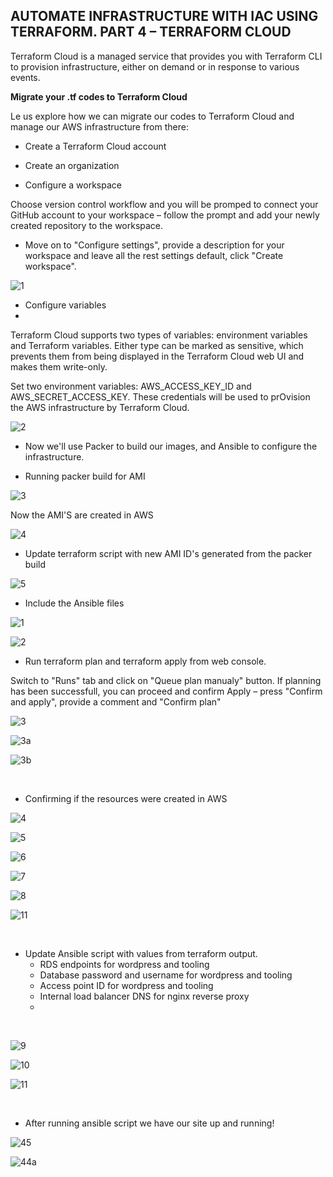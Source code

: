 ## AUTOMATE INFRASTRUCTURE WITH IAC USING TERRAFORM. PART 4 – TERRAFORM CLOUD


Terraform Cloud is a managed service that provides you with Terraform CLI to provision infrastructure, either on demand or in response to various events.

**Migrate your .tf codes to Terraform Cloud**

Le us explore how we can migrate our codes to Terraform Cloud and manage our AWS infrastructure from there:

- Create a Terraform Cloud account

- Create an organization


- Configure a workspace

Choose version control workflow and you will be promped to connect your GitHub account to your workspace – follow the prompt and add your newly created repository to the workspace.


- Move on to "Configure settings", provide a description for your workspace and leave all the rest settings default, click "Create workspace".

![1](https://user-images.githubusercontent.com/93729559/174335347-8d74bdbf-d7e7-4616-a230-21ead4dc9dcc.png)



- Configure variables
- 
Terraform Cloud supports two types of variables: environment variables and Terraform variables. Either type can be marked as sensitive, which prevents them from being displayed in the Terraform Cloud web UI and makes them write-only.

Set two environment variables: AWS_ACCESS_KEY_ID and AWS_SECRET_ACCESS_KEY. These credentials will be used to prOvision the AWS infrastructure by Terraform Cloud.


![2](https://user-images.githubusercontent.com/93729559/174335350-885172b0-cfe4-4e88-9a99-596546d8c3de.png)


- Now we'll use Packer to build our images, and Ansible to configure the infrastructure.

- Running packer build for AMI

![3](https://user-images.githubusercontent.com/93729559/174338031-479c5ca5-6ee1-4c5f-bd98-529a7c160b0a.png)


Now the AMI'S are created in AWS

![4](https://user-images.githubusercontent.com/93729559/174338039-6e429ee6-af0f-49ed-8507-8b187d7fe227.png)


- Update terraform script with new AMI ID's generated from the packer build

![5](https://user-images.githubusercontent.com/93729559/174339743-f96cc1eb-e26b-4c15-86f1-c5a33e5686e2.png)


- Include the Ansible files

![1](https://user-images.githubusercontent.com/93729559/174595414-b8ee85fa-29f9-43d2-9b0e-b8b65f347881.png)

![2](https://user-images.githubusercontent.com/93729559/174595428-bff50bcc-4b3f-4927-8da8-24a9e9abcd8f.png)


- Run terraform plan and terraform apply from web console.

Switch to "Runs" tab and click on "Queue plan manualy" button. If planning has been successfull, you can proceed and confirm Apply – press "Confirm and apply", provide a comment and "Confirm plan"

![3](https://user-images.githubusercontent.com/93729559/174603309-2b6f1994-da4f-403a-92d7-872667f436bd.png)

![3a](https://user-images.githubusercontent.com/93729559/174603317-e3fecdcd-433b-4e59-8864-5c02b73d3fc0.png)

![3b](https://user-images.githubusercontent.com/93729559/174603318-2a2d597f-45fb-40a1-8142-d73ba5934191.png)

<br>

- Confirming if the resources were created in AWS

![4](https://user-images.githubusercontent.com/93729559/174606446-945c477d-b7e8-44e5-bd8c-00b4d226266f.png)

![5](https://user-images.githubusercontent.com/93729559/174606461-76facc34-29fe-42ae-bd39-c746cc6c16b9.png)

![6](https://user-images.githubusercontent.com/93729559/174606468-661c29c6-fc49-4e61-84c2-e2eb845e921a.png)

![7](https://user-images.githubusercontent.com/93729559/174606475-271fd472-2eda-47b2-8147-0c7aa31592a6.png)

![8](https://user-images.githubusercontent.com/93729559/174609147-f3535b79-7c91-499f-aa94-65aca34f842e.png)

![11](https://user-images.githubusercontent.com/93729559/174619327-09d0e35f-eae5-4c47-b5ea-15a984a76f22.png)



<br>

- Update Ansible script with values from terraform output.
    - RDS endpoints for wordpress and tooling
    - Database password and username for wordpress and tooling
    - Access point ID for wordpress and tooling
    - Internal load balancer DNS for nginx reverse proxy
    - 
<br>

![9](https://user-images.githubusercontent.com/93729559/174626313-be23bbe3-8ae1-4784-8902-98865f8c2528.png)

![10](https://user-images.githubusercontent.com/93729559/174626331-d2ce54c2-3000-4bb9-af89-8e465614ff75.png)

![11](https://user-images.githubusercontent.com/93729559/174626342-a85329be-1d4a-4cca-98df-d9b08df0d51d.png)


<br>

- After running ansible script we have our site up and running!

![45](https://user-images.githubusercontent.com/93729559/170220588-14213325-ca3d-4294-8d1f-4424cd7e2b98.png)

![44a](https://user-images.githubusercontent.com/93729559/170220581-f1746396-f289-4a65-afdf-cc3edf104b3f.png)

